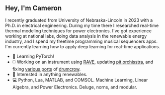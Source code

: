 ## Hey, I'm Cameron

I recently graduated from University of Nebraska-Lincoln in 2023 with a Ph.D. in electrical engineering. During my time there I researched real-time thermal modeling techniques for power electronics. I've got experience working at national labs, doing data analysis in the renewable energy industry, and I spend my freetime programming musical sequencers apps. I'm currently learning how to apply deep learning for real-time applications.
- 🌱 Learning PyTorch!
- ◻️ Working on an instrument using [RAVE](<https://github.com/entzmingerc/RAVE_instrument>), updating [pit orchisstra](<https://github.com/entzmingerc/pit-orchisstra>), and fixing [various ports](<https://github.com/entzmingerc/nb_drumcrow>) of [drumcrow](<https://github.com/entzmingerc/drumcrow>).
- 🌻 Interested in anything renewables.
- 💻 Python, Lua, MATLAB, and COMSOL. Machine Learning, Linear Algebra, and Power Electronics. Deluge, norns, and modular.
